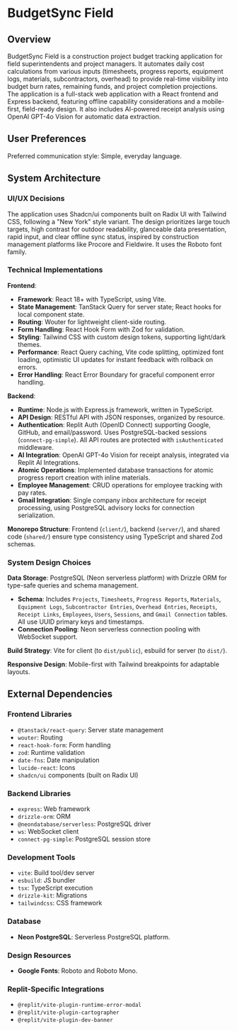 # BudgetSync Field

## Overview

BudgetSync Field is a construction project budget tracking application for field superintendents and project managers. It automates daily cost calculations from various inputs (timesheets, progress reports, equipment logs, materials, subcontractors, overhead) to provide real-time visibility into budget burn rates, remaining funds, and project completion projections. The application is a full-stack web application with a React frontend and Express backend, featuring offline capability considerations and a mobile-first, field-ready design. It also includes AI-powered receipt analysis using OpenAI GPT-4o Vision for automatic data extraction.

## User Preferences

Preferred communication style: Simple, everyday language.

## System Architecture

### UI/UX Decisions

The application uses Shadcn/ui components built on Radix UI with Tailwind CSS, following a "New York" style variant. The design prioritizes large touch targets, high contrast for outdoor readability, glanceable data presentation, rapid input, and clear offline sync status, inspired by construction management platforms like Procore and Fieldwire. It uses the Roboto font family.

### Technical Implementations

**Frontend**:
- **Framework**: React 18+ with TypeScript, using Vite.
- **State Management**: TanStack Query for server state; React hooks for local component state.
- **Routing**: Wouter for lightweight client-side routing.
- **Form Handling**: React Hook Form with Zod for validation.
- **Styling**: Tailwind CSS with custom design tokens, supporting light/dark themes.
- **Performance**: React Query caching, Vite code splitting, optimized font loading, optimistic UI updates for instant feedback with rollback on errors.
- **Error Handling**: React Error Boundary for graceful component error handling.

**Backend**:
- **Runtime**: Node.js with Express.js framework, written in TypeScript.
- **API Design**: RESTful API with JSON responses, organized by resource.
- **Authentication**: Replit Auth (OpenID Connect) supporting Google, GitHub, and email/password. Uses PostgreSQL-backed sessions (`connect-pg-simple`). All API routes are protected with `isAuthenticated` middleware.
- **AI Integration**: OpenAI GPT-4o Vision for receipt analysis, integrated via Replit AI Integrations.
- **Atomic Operations**: Implemented database transactions for atomic progress report creation with inline materials.
- **Employee Management**: CRUD operations for employee tracking with pay rates.
- **Gmail Integration**: Single company inbox architecture for receipt processing, using PostgreSQL advisory locks for connection serialization.

**Monorepo Structure**: Frontend (`client/`), backend (`server/`), and shared code (`shared/`) ensure type consistency using TypeScript and shared Zod schemas.

### System Design Choices

**Data Storage**: PostgreSQL (Neon serverless platform) with Drizzle ORM for type-safe queries and schema management.
- **Schema**: Includes `Projects`, `Timesheets`, `Progress Reports`, `Materials`, `Equipment Logs`, `Subcontractor Entries`, `Overhead Entries`, `Receipts`, `Receipt Links`, `Employees`, `Users`, `Sessions`, and `Gmail Connection` tables. All use UUID primary keys and timestamps.
- **Connection Pooling**: Neon serverless connection pooling with WebSocket support.

**Build Strategy**: Vite for client (to `dist/public`), esbuild for server (to `dist/`).

**Responsive Design**: Mobile-first with Tailwind breakpoints for adaptable layouts.

## External Dependencies

### Frontend Libraries
- `@tanstack/react-query`: Server state management
- `wouter`: Routing
- `react-hook-form`: Form handling
- `zod`: Runtime validation
- `date-fns`: Date manipulation
- `lucide-react`: Icons
- `shadcn/ui` components (built on Radix UI)

### Backend Libraries
- `express`: Web framework
- `drizzle-orm`: ORM
- `@neondatabase/serverless`: PostgreSQL driver
- `ws`: WebSocket client
- `connect-pg-simple`: PostgreSQL session store

### Development Tools
- `vite`: Build tool/dev server
- `esbuild`: JS bundler
- `tsx`: TypeScript execution
- `drizzle-kit`: Migrations
- `tailwindcss`: CSS framework

### Database
- **Neon PostgreSQL**: Serverless PostgreSQL platform.

### Design Resources
- **Google Fonts**: Roboto and Roboto Mono.

### Replit-Specific Integrations
- `@replit/vite-plugin-runtime-error-modal`
- `@replit/vite-plugin-cartographer`
- `@replit/vite-plugin-dev-banner`